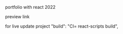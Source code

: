 portfolio with react 2022

preview link

for live update project
"build": "CI= react-scripts build",
